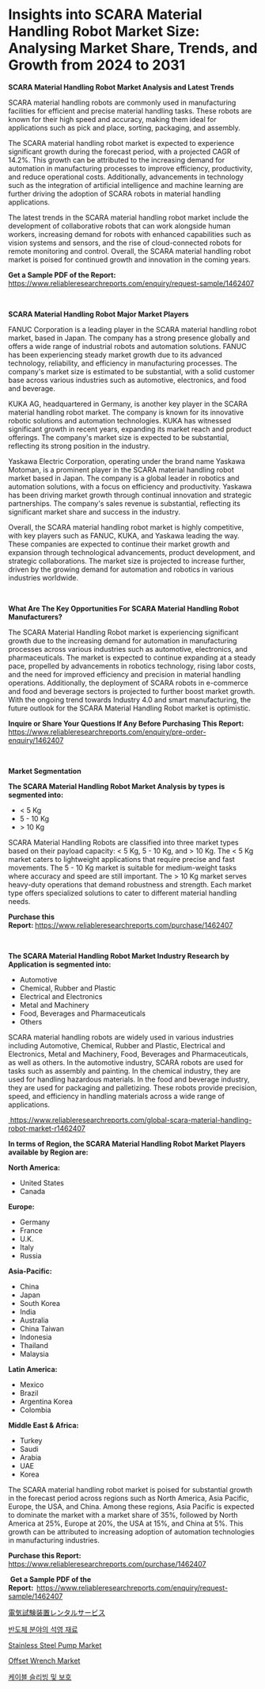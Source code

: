 <p><h1>Insights into SCARA Material Handling Robot Market Size: Analysing Market Share, Trends, and Growth from 2024 to 2031</h1></p><p><strong>SCARA Material Handling Robot Market Analysis and Latest Trends</strong></p>
<p><p>SCARA material handling robots are commonly used in manufacturing facilities for efficient and precise material handling tasks. These robots are known for their high speed and accuracy, making them ideal for applications such as pick and place, sorting, packaging, and assembly. </p><p>The SCARA material handling robot market is expected to experience significant growth during the forecast period, with a projected CAGR of 14.2%. This growth can be attributed to the increasing demand for automation in manufacturing processes to improve efficiency, productivity, and reduce operational costs. Additionally, advancements in technology such as the integration of artificial intelligence and machine learning are further driving the adoption of SCARA robots in material handling applications.</p><p>The latest trends in the SCARA material handling robot market include the development of collaborative robots that can work alongside human workers, increasing demand for robots with enhanced capabilities such as vision systems and sensors, and the rise of cloud-connected robots for remote monitoring and control. Overall, the SCARA material handling robot market is poised for continued growth and innovation in the coming years.</p></p>
<p><strong>Get a Sample PDF of the Report:&nbsp;</strong> <a href="https://www.reliableresearchreports.com/enquiry/request-sample/1462407">https://www.reliableresearchreports.com/enquiry/request-sample/1462407</a></p>
<p>&nbsp;</p>
<p><strong>SCARA Material Handling Robot Major Market Players</strong></p>
<p><p>FANUC Corporation is a leading player in the SCARA material handling robot market, based in Japan. The company has a strong presence globally and offers a wide range of industrial robots and automation solutions. FANUC has been experiencing steady market growth due to its advanced technology, reliability, and efficiency in manufacturing processes. The company's market size is estimated to be substantial, with a solid customer base across various industries such as automotive, electronics, and food and beverage.</p><p>KUKA AG, headquartered in Germany, is another key player in the SCARA material handling robot market. The company is known for its innovative robotic solutions and automation technologies. KUKA has witnessed significant growth in recent years, expanding its market reach and product offerings. The company's market size is expected to be substantial, reflecting its strong position in the industry.</p><p>Yaskawa Electric Corporation, operating under the brand name Yaskawa Motoman, is a prominent player in the SCARA material handling robot market based in Japan. The company is a global leader in robotics and automation solutions, with a focus on efficiency and productivity. Yaskawa has been driving market growth through continual innovation and strategic partnerships. The company's sales revenue is substantial, reflecting its significant market share and success in the industry.</p><p>Overall, the SCARA material handling robot market is highly competitive, with key players such as FANUC, KUKA, and Yaskawa leading the way. These companies are expected to continue their market growth and expansion through technological advancements, product development, and strategic collaborations. The market size is projected to increase further, driven by the growing demand for automation and robotics in various industries worldwide.</p></p>
<p>&nbsp;</p>
<p><strong>What Are The Key Opportunities For SCARA Material Handling Robot Manufacturers?</strong></p>
<p><p>The SCARA Material Handling Robot market is experiencing significant growth due to the increasing demand for automation in manufacturing processes across various industries such as automotive, electronics, and pharmaceuticals. The market is expected to continue expanding at a steady pace, propelled by advancements in robotics technology, rising labor costs, and the need for improved efficiency and precision in material handling operations. Additionally, the deployment of SCARA robots in e-commerce and food and beverage sectors is projected to further boost market growth. With the ongoing trend towards Industry 4.0 and smart manufacturing, the future outlook for the SCARA Material Handling Robot market is optimistic.</p></p>
<p><strong>Inquire or Share Your Questions If Any Before Purchasing This Report:</strong> <a href="https://www.reliableresearchreports.com/enquiry/pre-order-enquiry/1462407">https://www.reliableresearchreports.com/enquiry/pre-order-enquiry/1462407</a></p>
<p>&nbsp;</p>
<p><strong>Market Segmentation</strong></p>
<p><strong>The SCARA Material Handling Robot Market Analysis by types is segmented into:</strong></p>
<p><ul><li>< 5 Kg</li><li>5 - 10 Kg</li><li>> 10 Kg</li></ul></p>
<p><p>SCARA Material Handling Robots are classified into three market types based on their payload capacity: < 5 Kg, 5 - 10 Kg, and > 10 Kg. The < 5 Kg market caters to lightweight applications that require precise and fast movements. The 5 - 10 Kg market is suitable for medium-weight tasks where accuracy and speed are still important. The > 10 Kg market serves heavy-duty operations that demand robustness and strength. Each market type offers specialized solutions to cater to different material handling needs.</p></p>
<p><strong>Purchase this Report:&nbsp;</strong><a href="https://www.reliableresearchreports.com/purchase/1462407">https://www.reliableresearchreports.com/purchase/1462407</a></p>
<p>&nbsp;</p>
<p><strong>The SCARA Material Handling Robot Market Industry Research by Application is segmented into:</strong></p>
<p><ul><li>Automotive</li><li>Chemical, Rubber and Plastic</li><li>Electrical and Electronics</li><li>Metal and Machinery</li><li>Food, Beverages and Pharmaceuticals</li><li>Others</li></ul></p>
<p><p>SCARA material handling robots are widely used in various industries including Automotive, Chemical, Rubber and Plastic, Electrical and Electronics, Metal and Machinery, Food, Beverages and Pharmaceuticals, as well as others. In the automotive industry, SCARA robots are used for tasks such as assembly and painting. In the chemical industry, they are used for handling hazardous materials. In the food and beverage industry, they are used for packaging and palletizing. These robots provide precision, speed, and efficiency in handling materials across a wide range of applications.</p></p>
<p><a href="https://www.reliableresearchreports.com/global-scara-material-handling-robot-market-r1462407">&nbsp;https://www.reliableresearchreports.com/global-scara-material-handling-robot-market-r1462407</a></p>
<p><strong>In terms of Region, the SCARA Material Handling Robot Market Players available by Region are:</strong></p>
<p>
    <p> <strong> North America: </strong>
        <ul>
            <li>United States</li>
            <li>Canada</li>
        </ul>
        </p> 
    <p> <strong> Europe: </strong>
        <ul>
            <li>Germany</li>
            <li>France</li>
            <li>U.K.</li>
            <li>Italy</li>
            <li>Russia</li>
        </ul>
        </p> 
    <p> <strong> Asia-Pacific: </strong>
        <ul>
            <li>China</li>
            <li>Japan</li>
            <li>South Korea</li>
            <li>India</li>
            <li>Australia</li>
            <li>China Taiwan</li>
            <li>Indonesia</li>
            <li>Thailand</li>
            <li>Malaysia</li>
        </ul>
        </p> 
    <p> <strong> Latin America: </strong>
        <ul>
            <li>Mexico</li>
            <li>Brazil</li>
            <li>Argentina Korea</li>
            <li>Colombia</li>
        </ul>
        </p> 
    <p> <strong> Middle East & Africa: </strong>
        <ul>
            <li>Turkey</li>
            <li>Saudi</li>
            <li>Arabia</li>
            <li>UAE</li>
            <li>Korea</li>
        </ul>
    </p>
    </p>
<p><p>The SCARA material handling robot market is poised for substantial growth in the forecast period across regions such as North America, Asia Pacific, Europe, the USA, and China. Among these regions, Asia Pacific is expected to dominate the market with a market share of 35%, followed by North America at 25%, Europe at 20%, the USA at 15%, and China at 5%. This growth can be attributed to increasing adoption of automation technologies in manufacturing industries.</p></p>
<p><strong>Purchase this Report: </strong><a href="https://www.reliableresearchreports.com/purchase/1462407">https://www.reliableresearchreports.com/purchase/1462407</a></p>
<p>&nbsp;<strong>Get a Sample PDF of the Report:&nbsp;&nbsp;</strong><a href="https://www.reliableresearchreports.com/enquiry/request-sample/1462407">https://www.reliableresearchreports.com/enquiry/request-sample/1462407</a></p>
<p><strong></strong></p>
<p><p><a href="https://github.com/moulafa/Market-Research-Report-List-2/blob/main/2856884163231.md">電気試験装置レンタルサービス</a></p><p><a href="https://github.com/airdroplover110/Market-Research-Report-List-1/blob/main/1246623175663.md">반도체 분야의 석영 재료</a></p><p><a href="https://github.com/zmnbyevx75/Market-Research-Report-List-1/blob/main/stainless-steel-pump-market.md">Stainless Steel Pump Market</a></p><p><a href="https://github.com/mooaaztarek/Market-Research-Report-List-1/blob/main/offset-wrench-market.md">Offset Wrench Market</a></p><p><a href="https://github.com/nhaiquang84/Market-Research-Report-List-1/blob/main/8978408175662.md">케이블 슬리빙 및 보호</a></p></p>